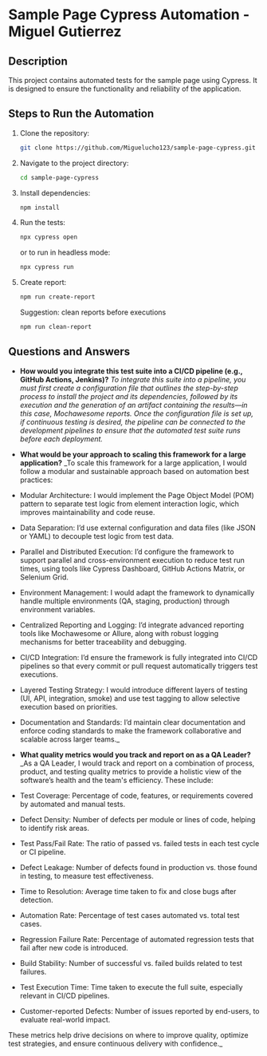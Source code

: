 # Sample Page Cypress Automation - Miguel Gutierrez

## Description
This project contains automated tests for the sample page using Cypress. It is designed to ensure the functionality and reliability of the application.

## Steps to Run the Automation
1. Clone the repository:
    ```bash
    git clone https://github.com/Miguelucho123/sample-page-cypress.git
    ```
2. Navigate to the project directory:
    ```bash
    cd sample-page-cypress
    ```
3. Install dependencies:
    ```bash
    npm install
    ```
4. Run the tests:
    ```bash
    npx cypress open
    ```
    or to run in headless mode:
    ```bash
    npx cypress run
    ```
5. Create report:
    ```bash
    npm run create-report
    ```
    Suggestion: clean reports before executions
    ```bash
    npm run clean-report
    ```

## Questions and Answers
- **How would you integrate this test suite into a CI/CD pipeline (e.g., GitHub Actions,
Jenkins)?** _To integrate this suite into a pipeline, you must first create a configuration file that outlines the step-by-step process to install the project and its dependencies, followed by its execution and the generation of an artifact containing the results—in this case, Mochawesome reports. Once the configuration file is set up, if continuous testing is desired, the pipeline can be connected to the development pipelines to ensure that the automated test suite runs before each deployment._
- **What would be your approach to scaling this framework for a large application?** _To scale this framework for a large application, I would follow a modular and sustainable approach based on automation best practices:

- Modular Architecture: I would implement the Page Object Model (POM) pattern to separate test logic from element interaction logic, which improves maintainability and code reuse.

- Data Separation: I’d use external configuration and data files (like JSON or YAML) to decouple test logic from test data.

- Parallel and Distributed Execution: I’d configure the framework to support parallel and cross-environment execution to reduce test run times, using tools like Cypress Dashboard, GitHub Actions Matrix, or Selenium Grid.

- Environment Management: I would adapt the framework to dynamically handle multiple environments (QA, staging, production) through environment variables.

- Centralized Reporting and Logging: I’d integrate advanced reporting tools like Mochawesome or Allure, along with robust logging mechanisms for better traceability and debugging.

- CI/CD Integration: I’d ensure the framework is fully integrated into CI/CD pipelines so that every commit or pull request automatically triggers test executions.

- Layered Testing Strategy: I would introduce different layers of testing (UI, API, integration, smoke) and use test tagging to allow selective execution based on priorities.

- Documentation and Standards: I’d maintain clear documentation and enforce coding standards to make the framework collaborative and scalable across larger teams._
- **What quality metrics would you track and report on as a QA Leader?** _As a QA Leader, I would track and report on a combination of process, product, and testing quality metrics to provide a holistic view of the software’s health and the team's efficiency. These include:

- Test Coverage: Percentage of code, features, or requirements covered by automated and manual tests.

- Defect Density: Number of defects per module or lines of code, helping to identify risk areas.

- Test Pass/Fail Rate: The ratio of passed vs. failed tests in each test cycle or CI pipeline.

- Defect Leakage: Number of defects found in production vs. those found in testing, to measure test effectiveness.

- Time to Resolution: Average time taken to fix and close bugs after detection.

- Automation Rate: Percentage of test cases automated vs. total test cases.

- Regression Failure Rate: Percentage of automated regression tests that fail after new code is introduced.

- Build Stability: Number of successful vs. failed builds related to test failures.

- Test Execution Time: Time taken to execute the full suite, especially relevant in CI/CD pipelines.

- Customer-reported Defects: Number of issues reported by end-users, to evaluate real-world impact.

These metrics help drive decisions on where to improve quality, optimize test strategies, and ensure continuous delivery with confidence._
